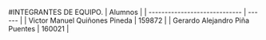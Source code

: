 #INTEGRANTES DE EQUIPO.
| Alumnos                                |
| ----------------------------- | ------ |
| Victor Manuel Quiñones Pineda | 159872 |
| Gerardo Alejandro Piña Puentes | 160021 |

